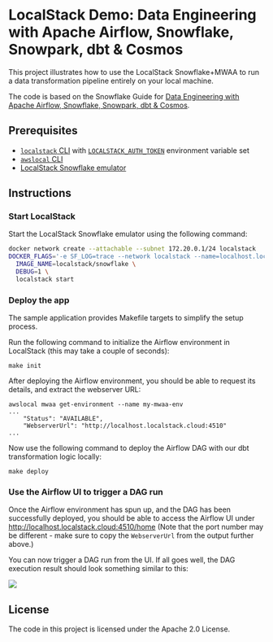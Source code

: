 # LocalStack Demo: Data Engineering with Apache Airflow, Snowflake, Snowpark, dbt & Cosmos

This project illustrates how to use the LocalStack Snowflake+MWAA to run a data transformation pipeline entirely on your local machine.

The code is based on the Snowflake Guide for [Data Engineering with Apache Airflow, Snowflake, Snowpark, dbt & Cosmos](https://quickstarts.snowflake.com/guide/data_engineering_with_apache_airflow).

## Prerequisites

- [`localstack` CLI](https://docs.localstack.cloud/getting-started/installation/#localstack-cli) with [`LOCALSTACK_AUTH_TOKEN`](https://docs.localstack.cloud/getting-started/auth-token/) environment variable set
- [`awslocal` CLI](https://docs.localstack.cloud/user-guide/integrations/aws-cli/#localstack-aws-cli-awslocal) 
- [LocalStack Snowflake emulator](https://snowflake.localstack.cloud/getting-started/installation/)

## Instructions

### Start LocalStack

Start the LocalStack Snowflake emulator using the following command:

```bash
docker network create --attachable --subnet 172.20.0.1/24 localstack
DOCKER_FLAGS='-e SF_LOG=trace --network localstack --name=localhost.localstack.cloud --network-alias=snowflake.localhost.localstack.cloud' \
  IMAGE_NAME=localstack/snowflake \
  DEBUG=1 \
  localstack start
```

### Deploy the app

The sample application provides Makefile targets to simplify the setup process. 

Run the following command to initialize the Airflow environment in LocalStack (this may take a couple of seconds):
```
make init  
```

After deploying the Airflow environment, you should be able to request its details, and extract the webserver URL:
```
awslocal mwaa get-environment --name my-mwaa-env
...
    "Status": "AVAILABLE",
    "WebserverUrl": "http://localhost.localstack.cloud:4510"
...
```

Now use the following command to deploy the Airflow DAG with our dbt transformation logic locally:
```
make deploy
```

### Use the Airflow UI to trigger a DAG run

Once the Airflow environment has spun up, and the DAG has been successfully deployed, you should be able to access the Airflow UI under http://localhost.localstack.cloud:4510/home
(Note that the port number may be different - make sure to copy the `WebserverUrl` from the output further above.)

You can now trigger a DAG run from the UI. If all goes well, the DAG execution result should look something similar to this:

<image src="etc/airflow-screenshot.png" ></image>

## License

The code in this project is licensed under the Apache 2.0 License.
